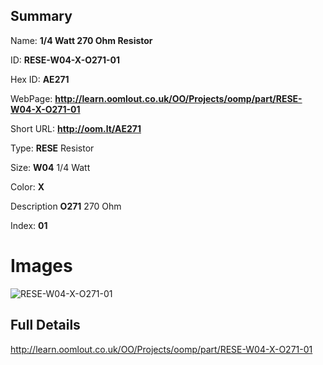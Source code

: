 

## Summary
 
Name: __1/4 Watt 270 Ohm Resistor__

ID: __RESE-W04-X-O271-01__

Hex ID: __AE271__

WebPage: __http://learn.oomlout.co.uk/OO/Projects/oomp/part/RESE-W04-X-O271-01__

Short URL: __http://oom.lt/AE271__


Type: __RESE__ Resistor 

Size: __W04__ 1/4 Watt 

Color: __X__  

Description __O271__ 270 Ohm 

Index: __01__


 # Images
![RESE-W04-X-O271-01](http://oomlout.com/oomp-gen/parts/RESE-W04-X-O271-01/RESE-W04-X-O271-01_420.jpg)



 ## Full Details

 http://learn.oomlout.co.uk/OO/Projects/oomp/part/RESE-W04-X-O271-01














